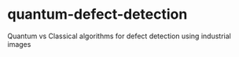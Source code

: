 # quantum-defect-detection
Quantum vs Classical algorithms for defect detection using industrial images
